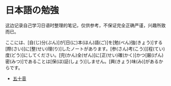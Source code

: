 # 日本語の勉強

这边记录自己学习日语时整理的笔记，仅供参考，不保证完全正确严谨，兴趣所致而已。

ここには、[自(じ)分(ぶん)]が[日(に)本(ほん)語(ご)]を[勉(べん)強(きょう)]する[際(さい)]に[整(せい)理(り)]したノートがあります。[参(さん)考(こう)][程(てい)度(どう)]にしてください。[完(かん)全(ぜん)]に[正(せい)確(かく)]かつ[厳(げん)密(みつ)]であることは[保(ほ)証(しょう)]しません。[興(きょう)味(み)]があるからです。

- [五十音](gojyuon.md)
